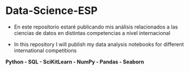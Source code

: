# Data-Science-ESP


* En este repositorio estaré publicando mis análisis relacionados a las ciencias de datos en distintas competencias a nivel internacional 

* In this repository I will publish my data analysis notebooks for different international competitions


**Python - SQL - SciKitLearn - NumPy - Pandas - Seaborn**
